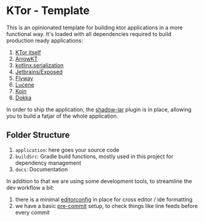 # KTor - Template

This is an opinionated template for building ktor applications in a more functional way. It's loaded with all dependencies required to build production ready
applications:

1. [KTor itself](https://ktor.io/)
2. [ArrowKT](https://arrow-kt.io/)
3. [kotlinx.serialization](https://github.com/Kotlin/kotlinx.serialization)
4. [Jetbrains/Exposed](https://github.com/JetBrains/Exposed)
5. [Flyway](https://flywaydb.org/)
6. [Lucene](https://lucene.apache.org/)
7. [Koin](https://insert-koin.io/)
8. [Dokka](https://github.com/Kotlin/dokka)

In order to ship the application, the [shadow-jar](https://github.com/johnrengelman/shadow) plugin is in place, allowing you to build a fatjar of the whole application.

## Folder Structure
1. `application`: here goes your source code
2. `buildSrc`: Gradle build functions, mostly used in this project for dependency management
3. `docs`: Documentation

In addition to that we are using some development tools, to streamline the dev workflow a bit:
1. there is a minimal [editorconfig](https://editorconfig.org/) in place for cross editor / ide formatting
2. we have a basic [pre-commit](https://pre-commit.com/) setup, to check things like line feeds before every commit

